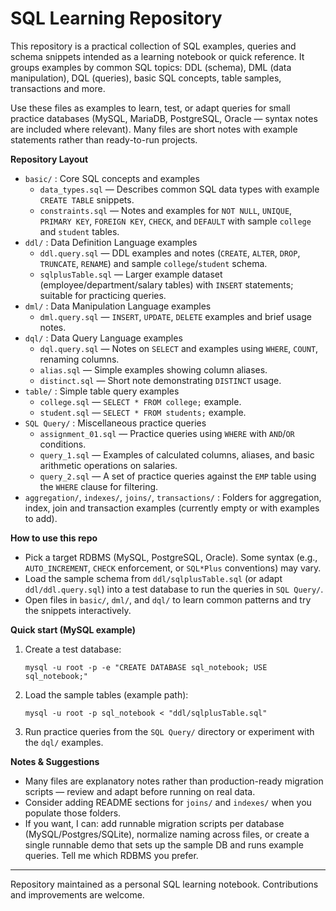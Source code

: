 # SQL Learning Repository

This repository is a practical collection of SQL examples, queries and schema snippets intended as a learning notebook or quick reference. It groups examples by common SQL topics: DDL (schema), DML (data manipulation), DQL (queries), basic SQL concepts, table samples, transactions and more.

Use these files as examples to learn, test, or adapt queries for small practice databases (MySQL, MariaDB, PostgreSQL, Oracle — syntax notes are included where relevant). Many files are short notes with example statements rather than ready-to-run projects.

**Repository Layout**
- `basic/` : Core SQL concepts and examples
	- `data_types.sql` — Describes common SQL data types with example `CREATE TABLE` snippets.
	- `constraints.sql` — Notes and examples for `NOT NULL`, `UNIQUE`, `PRIMARY KEY`, `FOREIGN KEY`, `CHECK`, and `DEFAULT` with sample `college` and `student` tables.
- `ddl/` : Data Definition Language examples
	- `ddl.query.sql` — DDL examples and notes (`CREATE`, `ALTER`, `DROP`, `TRUNCATE`, `RENAME`) and sample `college`/`student` schema.
	- `sqlplusTable.sql` — Larger example dataset (employee/department/salary tables) with `INSERT` statements; suitable for practicing queries.
- `dml/` : Data Manipulation Language examples
	- `dml.query.sql` — `INSERT`, `UPDATE`, `DELETE` examples and brief usage notes.
- `dql/` : Data Query Language examples
	- `dql.query.sql` — Notes on `SELECT` and examples using `WHERE`, `COUNT`, renaming columns.
	- `alias.sql` — Simple examples showing column aliases.
	- `distinct.sql` — Short note demonstrating `DISTINCT` usage.
- `table/` : Simple table query examples
	- `college.sql` — `SELECT * FROM college;` example.
	- `student.sql` — `SELECT * FROM students;` example.
- `SQL Query/` : Miscellaneous practice queries
	- `assignment_01.sql` — Practice queries using `WHERE` with `AND`/`OR` conditions.
	- `query_1.sql` — Examples of calculated columns, aliases, and basic arithmetic operations on salaries.
	- `query_2.sql` — A set of practice queries against the `EMP` table using the `WHERE` clause for filtering.
- `aggregation/`, `indexes/`, `joins/`, `transactions/` : Folders for aggregation, index, join and transaction examples (currently empty or with examples to add).

**How to use this repo**
- Pick a target RDBMS (MySQL, PostgreSQL, Oracle). Some syntax (e.g., `AUTO_INCREMENT`, `CHECK` enforcement, or `SQL*Plus` conventions) may vary.
- Load the sample schema from `ddl/sqlplusTable.sql` (or adapt `ddl/ddl.query.sql`) into a test database to run the queries in `SQL Query/`.
- Open files in `basic/`, `dml/`, and `dql/` to learn common patterns and try the snippets interactively.

**Quick start (MySQL example)**
1. Create a test database:

	 ```pwsh
	 mysql -u root -p -e "CREATE DATABASE sql_notebook; USE sql_notebook;"
	 ```
2. Load the sample tables (example path):

	 ```pwsh
	 mysql -u root -p sql_notebook < "ddl/sqlplusTable.sql"
	 ```
3. Run practice queries from the `SQL Query/` directory or experiment with the `dql/` examples.

**Notes & Suggestions**
- Many files are explanatory notes rather than production-ready migration scripts — review and adapt before running on real data.
- Consider adding README sections for `joins/` and `indexes/` when you populate those folders.
- If you want, I can: add runnable migration scripts per database (MySQL/Postgres/SQLite), normalize naming across files, or create a single runnable demo that sets up the sample DB and runs example queries. Tell me which RDBMS you prefer.

---

Repository maintained as a personal SQL learning notebook. Contributions and improvements are welcome.
